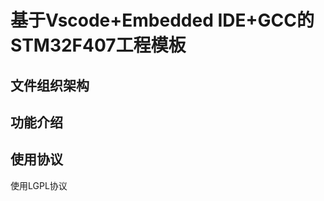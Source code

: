 <!--
 * @Author: Dragon
 * @Date: 2023-08-18 22:15:26
 * @LastEditTime: 2023-08-18 22:22:25
 * @FilePath: \projectf:\Vscode_programming\Embedded\STM32\stm32f407ZGT6_EIDE\readme.md
 * @Description: 
 * @Wearing:  Read only, do not modify place!!! 
 * @Shortcut keys:  ctrl+alt+/ ctrl+alt+t
-->
# 基于Vscode+Embedded IDE+GCC的STM32F407工程模板

## 文件组织架构

## 功能介绍

## 使用协议

使用LGPL协议
